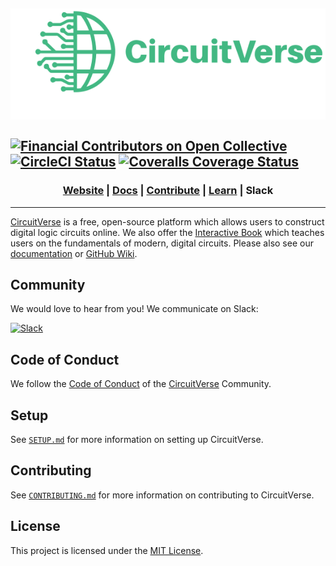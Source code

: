 <img src="/app/assets/images/cvlogo.svg" alt="The CircuitVerse logo" width="736"/> </br></br>
[![Financial Contributors on Open Collective](https://opencollective.com/CircuitVerse/all/badge.svg?label=Financial+Contributors&style=for-the-badge&logo=open+collective)](https://opencollective.com/CircuitVerse) 
[![CircleCI Status](https://img.shields.io/circleci/build/github/CircuitVerse/CircuitVerse/master?label=circleci&style=for-the-badge&logo=circleci)](https://circleci.com/gh/CircuitVerse/CircuitVerse)
[![Coveralls Coverage Status](https://img.shields.io/coveralls/github/CircuitVerse/CircuitVerse/master?label=coveralls&style=for-the-badge&logo=coveralls)](https://coveralls.io/github/CircuitVerse/CircuitVerse?branch=master)
-----
 <h3 align="center">
    <a href="https://circuitverse.org/">Website</a>
    <span> | </span>
    <a href="https://docs.circuitverse.org/#/">Docs</a>
    <span> | </span>
    <a href="https://github.com/CircuitVerse">Contribute</a>
    <span> | </span>
    <a href="https://learn.circuitverse.org/">Learn</a>
    <span> | </span>
    <a herf="https://join.slack.com/t/circuitverse-team/shared_invite/zt-p6bgler9-~8vWvsKmL9lZeYg4pP9hwQ">Slack</a>
  </h3>
  
 ------------------------------------------------ 
  
[CircuitVerse](https://circuitverse.org) is a free, open-source platform which allows users to construct digital logic circuits online. We also offer the [Interactive Book](https://learn.circuitverse.org) which teaches users on the fundamentals of modern, digital circuits. Please also see our [documentation](https://docs.circuitverse.org) or [GitHub Wiki](https://github.com/CircuitVerse/CircuitVerse/wiki/).

## Community
We would love to hear from you! We communicate on Slack:

[![Slack](https://img.shields.io/badge/chat-on_slack-purple.svg?style=for-the-badge&logo=slack)](https://join.slack.com/t/circuitverse-team/shared_invite/zt-p6bgler9-~8vWvsKmL9lZeYg4pP9hwQ)

## Code of Conduct
We follow the [Code of Conduct](code-of-conduct.md) of the [CircuitVerse](https://circuitverse.org) Community.

## Setup
See [`SETUP.md`](SETUP.md) for more information on setting up CircuitVerse.

## Contributing
See [`CONTRIBUTING.md`](CONTRIBUTING.md) for more information on contributing to CircuitVerse.

## License
This project is licensed under the [MIT License](LICENSE).
